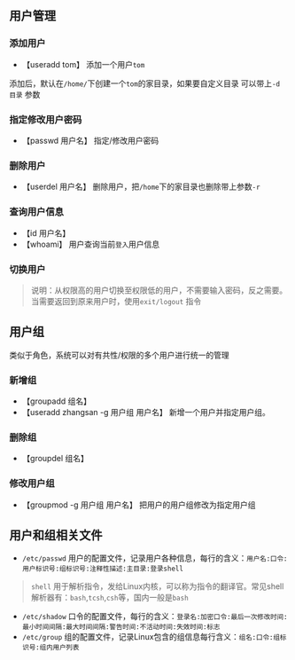 ## 用户管理

### 添加用户

- 【useradd tom】 添加一个用户`tom`

添加后，默认在`/home/`下创建一个`tom`的家目录，如果要自定义目录 可以带上`-d 目录` 参数

### 指定修改用户密码

- 【passwd 用户名】 指定/修改用户密码

### 删除用户

- 【userdel 用户名】 删除用户，把`/home`下的家目录也删除带上参数`-r`

### 查询用户信息

- 【id 用户名】 
- 【whoami】 用户查询当前`登入`用户信息

### 切换用户

> 说明：从权限高的用户切换至权限低的用户，不需要输入密码，反之需要。
> 当需要返回到原来用户时，使用`exit/logout` 指令

## 用户组

类似于角色，系统可以对有共性/权限的多个用户进行统一的管理

### 新增组

 - 【groupadd 组名】
 - 【useradd zhangsan -g 用户组 用户名】 新增一个用户并指定用户组。

### 删除组
 
 - 【groupdel 组名】

### 修改用户组

 - 【groupmod -g 用户组 用户名】 把用户的用户组修改为指定用户组

## 用户和组相关文件

- `/etc/passwd` 用户的配置文件，记录用户各种信息，每行的含义：`用户名:口令:用户标识号:组标识号:注释性描述:主目录:登录shell`
> `shell` 用于解析指令，发给Linux内核，可以称为指令的翻译官。常见shell解析器有：`bash`,`tcsh`,`csh`等，国内一般是`bash`
- `/etc/shadow` 口令的配置文件，每行的含义：`登录名:加密口令:最后一次修改时间:最小时间间隔:最大时间间隔:警告时间:不活动时间:失效时间:标志`
- `/etc/group` 组的配置文件，记录Linux包含的组信息每行含义：`组名:口令:组标识号:组内用户列表`

